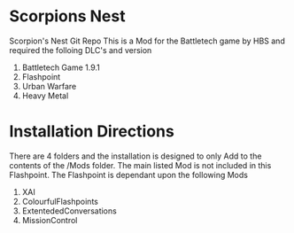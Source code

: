 # Scorpions Nest
Scorpion's Nest Git Repo
This is a Mod for the Battletech game by HBS and required the folloing DLC's and version

1. Battletech Game 1.9.1
2. Flashpoint
3. Urban Warfare
4. Heavy Metal

# Installation Directions

There are 4 folders and the installation is designed to only Add to the contents of the /Mods folder. The main listed Mod is not included in this Flashpoint.  The Flashpoint is dependant upon the following Mods
1. XAI
2. ColourfulFlashpoints
3. ExtentededConversations
4. MissionControl
